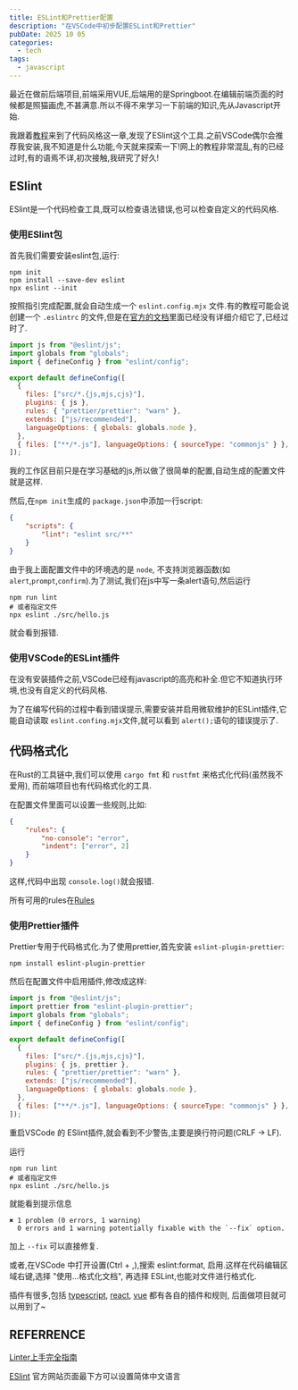 ```yaml
---
title: ESLint和Prettier配置
description: "在VSCode中初步配置ESLint和Prettier"
pubDate: 2025 10 05 
categories: 
  - tech
tags:
  - javascript
---
```


最近在做前后端项目,前端采用VUE,后端用的是Springboot.在编辑前端页面的时候都是照猫画虎,不甚满意.所以不得不来学习一下前端的知识,先从Javascript开始.

我跟着[教程](https://zh.javascript.info/coding-style)来到了代码风格这一章,发现了ESlint这个工具.之前VSCode偶尔会推荐我安装,我不知道是什么功能,今天就来探索一下!网上的教程非常混乱,有的已经过时,有的语焉不详,初次接触,我研究了好久!

## ESlint

ESlint是一个代码检查工具,既可以检查语法错误,也可以检查自定义的代码风格.

### 使用ESlint包

首先我们需要安装eslint包,运行:

```shell
npm init
npm install --save-dev eslint
npx eslint --init
```

按照指引完成配置,就会自动生成一个 `eslint.config.mjx` 文件.有的教程可能会说创建一个 `.eslintrc` 的文件,但是在[官方的文档](https://eslint.org/docs/latest/use/configure/configuration-files)里面已经没有详细介绍它了,已经过时了.

```js
import js from "@eslint/js";
import globals from "globals";
import { defineConfig } from "eslint/config";

export default defineConfig([
  {
    files: ["src/*.{js,mjs,cjs}"],
    plugins: { js },
    rules: { "prettier/prettier": "warn" },
    extends: ["js/recommended"],
    languageOptions: { globals: globals.node },
  },
  { files: ["**/*.js"], languageOptions: { sourceType: "commonjs" } },
]);

```

我的工作区目前只是在学习基础的js,所以做了很简单的配置,自动生成的配置文件就是这样.

然后,在`npm init`生成的 `package.json`中添加一行script:

```json
{
	"scripts": {
		"lint": "eslint src/**"
	}
}
```

由于我上面配置文件中的环境选的是 `node`, 不支持浏览器函数(如 `alert`,`prompt`,`confirm`).为了测试,我们在js中写一条alert语句,然后运行

```shell
npm run lint
# 或者指定文件
npx eslint ./src/hello.js
```

就会看到报错.

### 使用VSCode的ESLint插件

在没有安装插件之前,VSCode已经有javascript的高亮和补全.但它不知道执行环境,也没有自定义的代码风格.

为了在编写代码的过程中看到错误提示,需要安装并启用微软维护的ESLint插件,它能自动读取 `eslint.confing.mjx`文件,就可以看到 `alert();`语句的错误提示了.

## 代码格式化

在Rust的工具链中,我们可以使用 `cargo fmt` 和 `rustfmt` 来格式化代码(虽然我不爱用), 而前端项目也有代码格式化的工具.

在配置文件里面可以设置一些规则,比如:

```json
{
    "rules": {
        "no-console": "error",
        "indent": ["error", 2]
    }
}
```

这样,代码中出现 `console.log()`就会报错.

所有可用的rules在[Rules](https://zh-hans.eslint.org/docs/latest/rules/)

### 使用Prettier插件

Prettier专用于代码格式化.为了使用prettier,首先安装 `eslint-plugin-prettier`:

```shell
npm install eslint-plugin-prettier
```

然后在配置文件中启用插件,修改成这样:

```js
import js from "@eslint/js";
import prettier from "eslint-plugin-prettier";
import globals from "globals";
import { defineConfig } from "eslint/config";

export default defineConfig([
  {
    files: ["src/*.{js,mjs,cjs}"],
    plugins: { js, prettier },
    rules: { "prettier/prettier": "warn" },
    extends: ["js/recommended"],
    languageOptions: { globals: globals.node },
  },
  { files: ["**/*.js"], languageOptions: { sourceType: "commonjs" } },
]);

```

重启VSCode 的 ESlint插件,就会看到不少警告,主要是换行符问题(CRLF -> LF).

运行

```shell
npm run lint
# 或者指定文件
npx eslint ./src/hello.js
```

就能看到提示信息

```
✖ 1 problem (0 errors, 1 warning)
  0 errors and 1 warning potentially fixable with the `--fix` option.

```

加上 `--fix` 可以直接修复.

或者,在VSCode 中打开设置(Ctrl + ,),搜索 eslint:format, 启用.这样在代码编辑区域右键,选择 "使用...格式化文档", 再选择 ESLint,也能对文件进行格式化.

插件有很多,包括 [typescript](https://typescript-eslint.io/rules/), [react](https://github.com/jsx-eslint/eslint-plugin-react), [vue](https://eslint.vuejs.org/rules/) 都有各自的插件和规则, 后面做项目就可以用到了~

## REFERRENCE

[Linter上手完全指南](https://github.yanhaixiang.com/linter-tutorial/practice/eslint_prettier.html)

[ESlint](https://zh-hans.eslint.org/docs/latest/use/getting-started)
官方网站页面最下方可以设置简体中文语言
